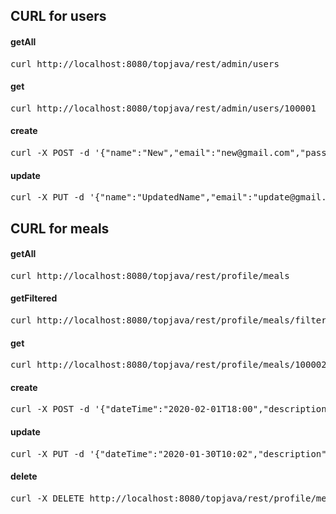 ## CURL for users

#### getAll
<pre>curl http://localhost:8080/topjava/rest/admin/users</pre>

#### get
<pre>curl http://localhost:8080/topjava/rest/admin/users/100001</pre>

#### create
<pre>curl -X POST -d '{"name":"New","email":"new@gmail.com","password":"newPass","roles":["USER"]}' -H 'Content-Type:application/json;charset=UTF-8' http://localhost:8080/topjava/rest/admin/users</pre>

#### update
<pre>curl -X PUT -d '{"name":"UpdatedName","email":"update@gmail.com","password":"newPass","roles":["ADMIN"],"caloriesPerDay":330}' -H 'Content-Type: application/json' http://localhost:8080/topjava/rest/admin/users/100001</pre>

## CURL for meals

#### getAll
<pre>curl http://localhost:8080/topjava/rest/profile/meals</pre>

#### getFiltered
<pre>curl http://localhost:8080/topjava/rest/profile/meals/filter?startDate=2020-01-30&startTime=10:00:00&endDate=2020-01-30&endTime=21:00:00</pre>

#### get
<pre>curl http://localhost:8080/topjava/rest/profile/meals/100002</pre>

#### create
<pre>curl -X POST -d '{"dateTime":"2020-02-01T18:00","description":"Созданный ужин","calories":300}' -H 'Content-Type:application/json;charset=UTF-8' http://localhost:8080/topjava/rest/profile/meals</pre>

#### update
<pre>curl -X PUT -d '{"dateTime":"2020-01-30T10:02","description":"Обновленный завтрак","calories":200}' -H 'Content-Type: application/json' http://localhost:8080/topjava/rest/profile/meals/100002</pre>

#### delete
<pre>curl -X DELETE http://localhost:8080/topjava/rest/profile/meals/100008</pre>
